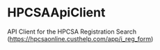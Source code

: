 # HPCSAApiClient
API Client for the HPCSA Registration Search (https://hpcsaonline.custhelp.com/app/i_reg_form)
